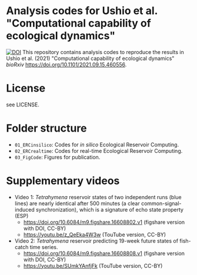 # Analysis codes for Ushio et al. "Computational capability of ecological dynamics"
[![DOI](https://zenodo.org/badge/604887497.svg)](https://zenodo.org/badge/latestdoi/604887497)
This repository contains analysis codes to reproduce the results in Ushio et al. (2021) "Computational capability of ecological dynamics" _bioRxiv_ https://doi.org/10.1101/2021.09.15.460556.

# License
see LICENSE.

# Folder structure
- `01_ERCinsilico`: Codes for _in silico_ Ecological Reservoir Computing.
- `02_ERCrealtime`: Codes for real-time Ecological Reservoir Computing.
- `03_FigCode`: Figures for publication.

# Supplementary videos
- Video 1: _Tetrahymena_ reservoir states of two independent runs (blue lines) are nearly identical after 500 minutes (a clear common-signal-induced synchronization), which is a signature of echo state property (ESP)
  - https://doi.org/10.6084/m9.figshare.16608802.v1 (figshare version with DOI, CC-BY)
  - https://youtu.be/z_QeEka4W3w (TouTube version, CC-BY)
- Video 2: _Tetrahymena_ reservoir predicting 19-week future states of fish-catch time series.
  - https://doi.org/10.6084/m9.figshare.16608808.v1 (figshare version with DOI, CC-BY)
  - https://youtu.be/SUmkYAnfjFk (TouTube version, CC-BY)

